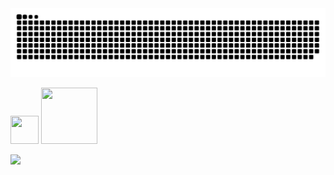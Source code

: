 
<picture>
  <source
    media="(prefers-color-scheme: dark)"
    srcset="https://raw.githubusercontent.com/platane/snk/output/github-contribution-grid-snake-dark.svg"
  />
  <source
    media="(prefers-color-scheme: light)"
    srcset="https://raw.githubusercontent.com/platane/snk/output/github-contribution-grid-snake.svg"
  />
  <img
    alt="github contribution grid snake animation"
    src="https://raw.githubusercontent.com/platane/snk/output/github-contribution-grid-snake.svg"
  />
</picture>


<img loading="lazy" src="https://cdn.jsdelivr.net/gh/devicons/devicon/icons/python/python-original.svg" width="45" height="45"/> <img loading="lazy" src="https://cdn.jsdelivr.net/gh/devicons/devicon/icons/pycharm/pycharm-original-wordmark.svg" width="90" height="90"/> 


           
          
          
    


<div>
<a href="https://www.linkedin.com/in/amanda-leao-adriano" target="_blank"><img loading="lazy" src="https://img.shields.io/badge/-LinkedIn-%230077B5?style=for-the-badge&logo=linkedin&logoColor=white" target="_blank"></a>   
</div>
          
